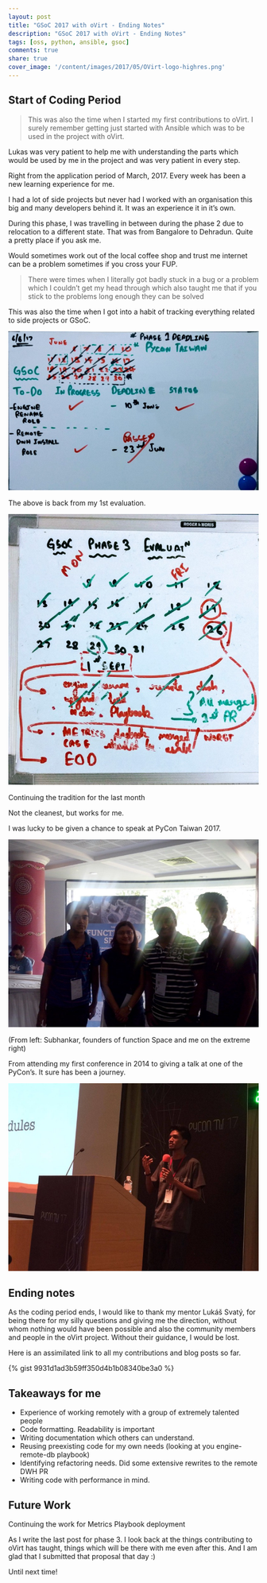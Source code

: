 ```yaml
---
layout: post
title: "GSoC 2017 with oVirt - Ending Notes"
description: "GSoC 2017 with oVirt - Ending Notes"
tags: [oss, python, ansible, gsoc]
comments: true
share: true
cover_image: '/content/images/2017/05/OVirt-logo-highres.png'
---
```


## Start of Coding Period

> This was also the time when I started my first contributions to oVirt. I surely remember getting just started with Ansible which was to be used in the project with oVirt.

Lukas was very patient to help me with understanding the parts which would be used by me in the project and was very patient in every step.

Right from the application period of March, 2017. Every week has been a new learning experience for me.

I had a lot of side projects but never had I worked with an organisation this big and many developers behind it. It was an experience it in it’s own.

During this phase, I was travelling in between during the phase 2 due to relocation to a different state. That was from Bangalore to Dehradun. Quite a pretty place if you ask me.

Would sometimes work out of the local coffee shop and trust me internet can be a problem sometimes if you cross your FUP.

> There were times when I literally got badly stuck in a bug or a problem which I couldn’t get my head through which also taught me that if you stick to the problems long enough they can be solved

This was also the time when I got into a habit of tracking everything related to side projects or GSoC.

<center><img src="/content/images/2017/09/gsoc_final_post_1.jpeg"></center>

The above is back from my 1st evaluation.

<center><img src="/content/images/2017/09/gsoc_final_post_2.jpeg"></center>

Continuing the tradition for the last month

Not the cleanest, but works for me.

I was lucky to be given a chance to speak at PyCon Taiwan 2017.

<center><img src="/content/images/2017/09/gsoc_final_post_3.jpeg"></center>

(From left: Subhankar, founders of function Space and me on the extreme right)

From attending my first conference in 2014 to giving a talk at one of the PyCon’s. It sure has been a journey.

<center><img src="/content/images/2017/09/gsoc_final_post_4.jpeg"></center>

## Ending notes

As the coding period ends, I would like to thank my mentor Lukáš Svatý, for being there for my silly questions and giving me the direction, without whom nothing would have been possible and also the community members and people in the oVirt project. Without their guidance, I would be lost.

Here is an assimilated link to all my contributions and blog posts so far.

{% gist 9931d1ad3b59ff350d4b1b08340be3a0 %}

## Takeaways for me

- Experience of working remotely with a group of extremely talented people
- Code formatting. Readability is important
- Writing documentation which others can understand.
- Reusing preexisting code for my own needs (looking at you engine-remote-db playbook)
- Identifying refactoring needs. Did some extensive rewrites to the remote DWH PR
- Writing code with performance in mind.

## Future Work

Continuing the work for Metrics Playbook deployment

As I write the last post for phase 3. I look back at the things contributing to oVirt has taught, things which will be there with me even after this. And I am glad that I submitted that proposal that day :)

Until next time!